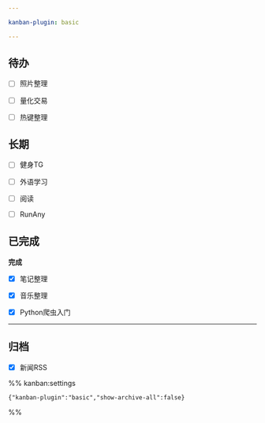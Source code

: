 ```yaml
---

kanban-plugin: basic

---
```


## 待办

- [ ] 照片整理
- [ ] 量化交易
- [ ] 热键整理


## 长期

- [ ] 健身TG
- [ ] 外语学习
- [ ] 阅读
- [ ] RunAny


## 已完成

**完成**
- [x] 笔记整理
- [x] 音乐整理
- [x] Python爬虫入门


***

## 归档

- [x] 新闻RSS

%% kanban:settings
```
{"kanban-plugin":"basic","show-archive-all":false}
```
%%